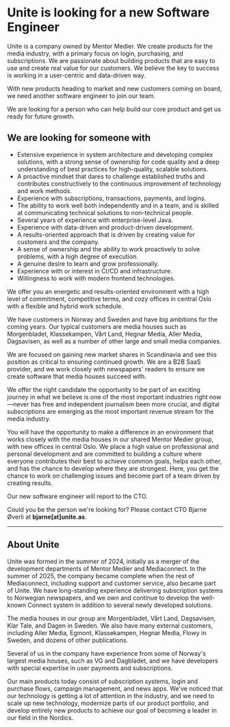 # Unite is looking for a new Software Engineer

Unite is a company owned by Mentor Medier. We create products for the media industry, with a primary focus on login, purchasing, and subscriptions. We are passionate about building products that are easy to use and create real value for our customers. We believe the key to success is working in a user-centric and data-driven way.

With new products heading to market and new customers coming on board, we need another software engineer to join our team.

We are looking for a person who can help build our core product and get us ready for future growth.

## We are looking for someone with

- Extensive experience in system architecture and developing complex solutions, with a strong sense of ownership for code quality and a deep understanding of best practices for high-quality, scalable solutions.
- A proactive mindset that dares to challenge established truths and contributes constructively to the continuous improvement of technology and work methods.
- Experience with subscriptions, transactions, payments, and logins.
- The ability to work well both independently and in a team, and is skilled at communicating technical solutions to non-technical people.
- Several years of experience with enterprise-level Java.
- Experience with data-driven and product-driven development.
- A results-oriented approach that is driven by creating value for customers and the company.
- A sense of ownership and the ability to work proactively to solve problems, with a high degree of execution.
- A genuine desire to learn and grow professionally.
- Experience with or interest in CI/CD and infrastructure.
- Willingness to work with modern frontend technologies.

We offer you an energetic and results-oriented environment with a high level of commitment, competitive terms, and cozy offices in central Oslo with a flexible and hybrid work schedule.

We have customers in Norway and Sweden and have big ambitions for the coming years. Our typical customers are media houses such as Morgenbladet, Klassekampen, Vårt Land, Hegnar Media, Aller Media, Dagsavisen, as well as a number of other large and small media companies.

We are focused on gaining new market shares in Scandinavia and see this position as critical to ensuring continued growth. We are a B2B SaaS provider, and we work closely with newspapers' readers to ensure we create software that media houses succeed with.

We offer the right candidate the opportunity to be part of an exciting journey in what we believe is one of the most important industries right now—never has free and independent journalism been more crucial, and digital subscriptions are emerging as the most important revenue stream for the media industry.

You will have the opportunity to make a difference in an environment that works closely with the media houses in our shared Mentor Medier group, with new offices in central Oslo. We place a high value on professional and personal development and are committed to building a culture where everyone contributes their best to achieve common goals, helps each other, and has the chance to develop where they are strongest. Here, you get the chance to work on challenging issues and become part of a team driven by creating results.

Our new software engineer will report to the CTO.

Could you be the person we're looking for? Please contact CTO Bjarne Øverli at **bjarne[at]unite.as**.

---

## About Unite

Unite was formed in the summer of 2024, initially as a merger of the development departments of Mentor Medier and Mediaconnect. In the summer of 2025, the company became complete when the rest of Mediaconnect, including support and customer service, also became part of Unite. We have long-standing experience delivering subscription systems to Norwegian newspapers, and we own and continue to develop the well-known Connect system in addition to several newly developed solutions.

The media houses in our group are Morgenbladet, Vårt Land, Dagsavisen, Klar Tale, and Dagen in Sweden. We also have many external customers, including Aller Media, Egmont, Klassekampen, Hegnar Media, Flowy in Sweden, and dozens of other publications.

Several of us in the company have experience from some of Norway's largest media houses, such as VG and Dagbladet, and we have developers with special expertise in user payments and subscriptions.

Our main products today consist of subscription systems, login and purchase flows, campaign management, and news apps. We've noticed that our technology is getting a lot of attention in the industry, and we need to scale up new technology, modernize parts of our product portfolio, and develop entirely new products to achieve our goal of becoming a leader in our field in the Nordics.
